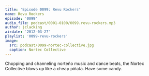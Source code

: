```yaml
---
title: 'Episode 0099: Revu Rockers'
name: Revu Rockers
episode: '0099'
audio_file: podcast/0001-0100/0099.revu-rockers.mp3
author: jclacking
airdate: '2012-03-27'
playlist: '0099-revu-rockers'
image:
  src: podcast/0099-nortec-collective.jpg
  caption: Nortec Collective
---
```

Chopping and channeling norteño music and dance beats, the Nortec Collective blows up like a cheap piñata. Have some candy.
